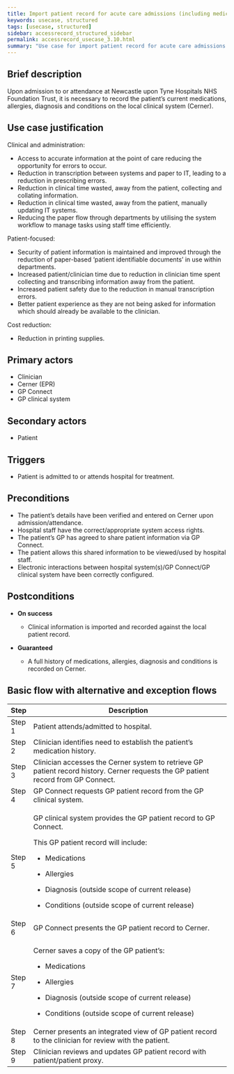 ```yaml
---
title: Import patient record for acute care admissions (including medication reconciliation)
keywords: usecase, structured
tags: [usecase, structured] 
sidebar: accessrecord_structured_sidebar
permalink: accessrecord_usecase_3.10.html
summary: "Use case for import patient record for acute care admissions (including medication reconciliation)"
---
```


## Brief description
Upon admission to or attendance at Newcastle upon Tyne Hospitals NHS Foundation Trust, it is necessary to record the patient’s current medications, allergies, diagnosis and conditions on the local clinical system (Cerner).

## Use case justification
Clinical and administration:
-   Access to accurate information at the point of care reducing the opportunity for errors to occur.
-   Reduction in transcription between systems and paper to IT, leading to a reduction in prescribing errors.
-   Reduction in clinical time wasted, away from the patient, collecting and collating information.
-   Reduction in clinical time wasted, away from the patient, manually updating IT systems.
-   Reducing the paper flow through departments by utilising the system workflow to manage tasks using staff time efficiently.

Patient-focused:
-   Security of patient information is maintained and improved through the reduction of paper-based ‘patient identifiable documents’ in use within departments.
-   Increased patient/clinician time due to reduction in clinician time spent collecting and transcribing information away from the patient.
-   Increased patient safety due to the reduction in manual transcription errors.
-   Better patient experience as they are not being asked for information which should already be available to the clinician.

Cost reduction:
-   Reduction in printing supplies.

## Primary actors
-   Clinician
-   Cerner (EPR)
-   GP Connect
-   GP clinical system

## Secondary actors
-   Patient

## Triggers
-   Patient is admitted to or attends hospital for treatment.

## Preconditions
-   The patient’s details have been verified and entered on Cerner upon admission/attendance.
-   Hospital staff have the correct/appropriate system access rights.
-   The patient’s GP has agreed to share patient information via GP Connect.
-   The patient allows this shared information to be viewed/used by hospital staff.
-   Electronic interactions between hospital system(s)/GP Connect/GP clinical system have been correctly configured.

## Postconditions
-   **On success**
    - Clinical information is imported and recorded against the local patient record.

-   **Guaranteed**
    - A full history of medications, allergies, diagnosis and conditions is recorded on Cerner.

## Basic flow with alternative and exception flows

<table>
<thead>
<tr class="header">
<th style="width:10%">Step</th>
<th>Description</th>
</tr>
</thead>
<tbody>
<tr class="odd">
<td>Step 1</td>
<td>Patient attends/admitted to hospital.</td>
</tr>
<tr class="even">
<td>Step 2</td>
<td>Clinician identifies need to establish the patient’s medication history.</td>
</tr>
<tr class="odd">
<td>Step 3</td>
<td>Clinician accesses the Cerner system to retrieve GP patient record history. Cerner requests the GP patient record from GP Connect.</td>
</tr>
<tr class="even">
<td>Step 4</td>
<td>GP Connect requests GP patient record from the GP clinical system.</td>
</tr>
<tr class="odd">
<td>Step 5</td>
<td><p>GP clinical system provides the GP patient record to GP Connect.</p>
<p>This GP patient record will include:</p>
<ul>
<li><p>Medications</p></li>
<li><p>Allergies</p></li>
<li><p>Diagnosis (outside scope of current release)</p></li>
<li><p>Conditions (outside scope of current release)</p></li>
</ul></td>
</tr>
<tr class="even">
<td>Step 6</td>
<td>GP Connect presents the GP patient record to Cerner.</td>
</tr>
<tr class="odd">
<td>Step 7</td>
<td><p>Cerner saves a copy of the GP patient’s:</p>
<ul>
<li><p>Medications</p></li>
<li><p>Allergies</p></li>
<li><p>Diagnosis (outside scope of current release)</p></li>
<li><p>Conditions (outside scope of current release)</p></li>
</ul></td>
</tr>
<tr class="even">
<td>Step 8</td>
<td>Cerner presents an integrated view of GP patient record to the clinician for review with the patient.</td>
</tr>
<tr class="odd">
<td>Step 9</td>
<td>Clinician reviews and updates GP patient record with patient/patient proxy.</td>
</tr>
</tbody>
</table>
